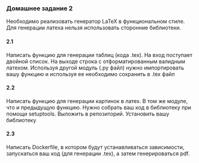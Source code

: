 ### Домашнее задание 2

Необходимо реализовать генератор LaTeX в функциональном стиле. 
Для генерации латеха нельзя использовать сторонние библиотеки.

#### 2.1

Написать функцию для генерации таблиц (кода .tex).
На вход поступает двойной список.
На выходе строка с отформатированным валидным латехом.
Используя другой модуль (.py файл) нужно импортировать вашу функцию 
и используя ее необходимо сохранить в .tex файл

#### 2.2
Написать функцию для генерации картинок в латех.
В том же модуле, что и предыдущую функцию.
Нужно собрать ваш код в библиотеку при помощи setuptools.
Выложить в репозиторий.
Установить вашу библиотеку

#### 2.3
Написать Dockerfile, в котором будут устанавливаться зависимости, 
запускаться ваш код (для генерации .tex), а затем генерироваться pdf.
